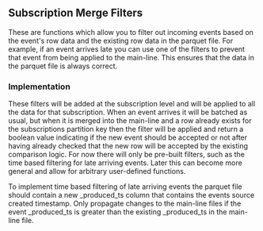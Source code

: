 ## Subscription Merge Filters

These are functions which allow you to filter out incoming events based on the event's
row data and the existing row data in the parquet file. For example, if an event arrives late
you can use one of the filters to prevent that event from being applied to the main-line.
This ensures that the data in the parquet file is always correct.

### Implementation

These filters will be added at the subscription level and will be applied to all the
data for that subscription. When an event arrives it will be batched as usual, but when
it is merged into the main-line and a row already exists for the subscriptions partition
key then the filter will be applied and return a boolean value indicating if the new event
should be accepted or not after having already checked that the new row will be accepted 
by the existing comparison logic. For now there will only be pre-built filters, such
as the time based filtering for late arriving events. Later this can become more general
and allow for arbitrary user-defined functions.

To implement time based filtering of late arriving events the parquet file should contain a
new _produced_ts column that contains the events source created timestamp. Only propagate 
changes to the main-line files if the event _produced_ts is greater than the existing _produced_ts
in the main-line file.

